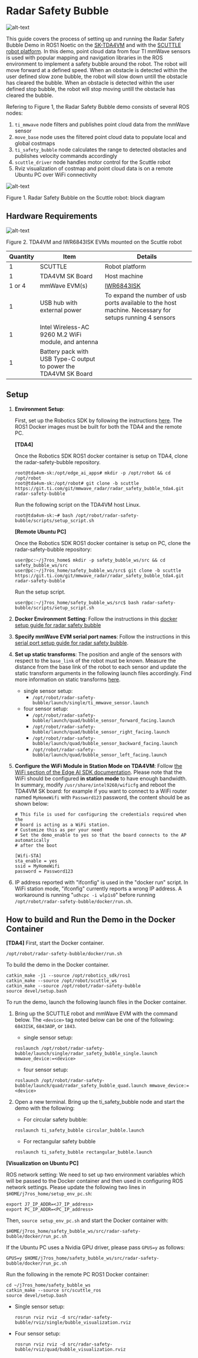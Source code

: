 Radar Safety Bubble 
====================

![alt-text](docs/Safety_Bubble_Demo.gif)

This guide covers the process of setting up and running the Radar Safety Bubble Demo in ROS1 Noetic on the [SK-TDA4VM](https://www.ti.com/tool/SK-TDA4VM) and with the [SCUTTLE robot platform](https://www.scuttlerobot.org/). In this demo, point cloud data from four TI mmWave sensors is used with popular mapping and navigation libraries in the ROS environment to implement a safety bubble around the robot. The robot will move forward at a defined speed. When an obstacle is detected within the user defined slow zone bubble, the robot will slow down untill the obstacle has cleared the bubble. When an obstacle is detected within the user defined stop bubble, the robot will stop moving untill the obstacle has cleared the bubble.

Refering to Figure 1, the Radar Safety Bubble demo consists of several ROS nodes:
1. `ti_mmwave` node filters and publishes point cloud data from the mmWave sensor
2. `move_base` node uses the filtered point cloud data to populate local and global costmaps
3. `ti_safety_bubble` node calculates the range to detected obstacles and publishes velocity commands accordingly
4. `scuttle_driver` node handles motor control for the Scuttle robot
5. Rviz visualization of costmap and point cloud data is on a remote Ubuntu PC over WiFi connectivity

![alt-text](docs/radar_safety_bubble_block_diagram.svg)

Figure 1. Radar Safety Bubble on the Scuttle robot: block diagram

## Hardware Requirements
![alt-text](docs/Scuttle_diagonal.jpg)

Figure 2. TDA4VM and IWR6843ISK EVMs mounted on the Scuttle robot

Quantity | Item                        | Details
---------|-----------------------------|--------
1        | SCUTTLE                     | Robot platform
1        | TDA4VM SK Board             | Host machine
1 or 4   | mmWave EVM(s)               | [IWR6843ISK](https://www.ti.com/tool/IWR6843ISK#:~:text=IWR6843ISK%20is%20an%20easy%2Dto,and%20power%20over%20USB%20interface.)
1        | USB hub with external power | To expand the number of usb ports available to the host machine. Necessary for setups running 4 sensors
1        | Intel Wireless-AC 9260 M.2 WiFi module, and antenna |
1        | Battery pack with USB Type-C output to power the TDA4VM SK Board

## Setup

1. **Environment Setup**:

    First, set up the Robotics SDK by following the instructions [here](https://software-dl.ti.com/jacinto7/esd/robotics-sdk/08_02_00/docs/source/docker/README.html). The ROS1 Docker images must be built for both the TDA4 and the remote PC.

    **[TDA4]**

    Once the Robotics SDK ROS1 docker container is setup on TDA4, clone the radar-safety-bubble repository.
    ```
    root@tda4vm-sk:/opt/edge_ai_apps# mkdir -p /opt/robot && cd /opt/robot
    root@tda4vm-sk:/opt/robot# git clone -b scuttle https://git.ti.com/git/mmwave_radar/radar_safety_bubble_tda4.git radar-safety-bubble
    ```

    Run the following script on the TDA4VM host Linux.
    ```
    root@tda4vm-sk:~# bash /opt/robot/radar-safety-bubble/scripts/setup_script.sh
    ```

    **[Remote Ubuntu PC]**

    Once the Robotics SDK ROS1 docker container is setup on PC, clone the radar-safety-bubble repository:

    ```
    user@pc:~/j7ros_home$ mkdir -p safety_bubble_ws/src && cd safety_bubble_ws/src
    user@pc:~/j7ros_home/safety_bubble_ws/src$ git clone -b scuttle https://git.ti.com/git/mmwave_radar/radar_safety_bubble_tda4.git radar-safety-bubble
    ```

    Run the setup script.
    ```
    user@pc:~/j7ros_home/safety_bubble_ws/src$ bash radar-safety-bubble/scripts/setup_script.sh
    ```

2. **Docker Environment Setting**: Follow the instructions in this [docker setup guide for radar safety bubble](docs/radar_safety_bubble_docker_setup.md)

3. **Specify mmWave EVM serial port names**: Follow the instructions in this [serial port setup guide for radar safety bubble](docs/radar_safety_bubble_serial_ports_setup.md).

4. **Set up static transforms**: The position and angle of the sensors with respect to the `base_link` of the robot must be known. Measure the distance from the base link of the robot to each sensor and update the static transform arguments in the following launch files accordingly. Find more information on static transforms [here](http://wiki.ros.org/tf#static_transform_publisher).
    * single sensor setup:
        * `/opt/robot/radar-safety-bubble/launch/single/ti_mmwave_sensor.launch`
    * four sensor setup:
        * `/opt/robot/radar-safety-bubble/launch/quad/bubble_sensor_forward_facing.launch`
        * `/opt/robot/radar-safety-bubble/launch/quad/bubble_sensor_right_facing.launch`
        * `/opt/robot/radar-safety-bubble/launch/quad/bubble_sensor_backward_facing.launch`
        * `/opt/robot/radar-safety-bubble/launch/quad/bubble_sensor_left_facing.launch`

5. **Configure the WiFi Module in Station Mode on TDA4VM**: Follow [the WiFi section of the Edge AI SDK documentation](https://software-dl.ti.com/jacinto7/esd/processor-sdk-linux-sk-tda4vm/08_02_00/exports/docs/wifi_oob_demo.html#using-the-board-as-wifi-station-to-connect-to-external-wifi-ap). Please note that the WiFi should be configured **in station mode** to have enough bandwidth. In summary, modify `/usr/share/intel9260/wificfg` and reboot the TDA4VM SK board: for example if you want to connect to a WiFi router named `MyHomeWifi` with `Password123` password, the content should be as shown below:

    ```
    # This file is used for configuring the credentials required when the
    # board is acting as a WiFi station.
    # Customize this as per your need
    # Set the demo_enable to yes so that the board connects to the AP automatically
    # after the boot

    [Wifi-STA]
    sta_enable = yes
    ssid = MyHomeWifi
    password = Password123
    ```

6. IP address reported with "ifconfig" is used in the "docker run" script. In WiFi station mode, "ifconfig" currently reports a wrong IP address. A workaround is running "`udhcpc -i wlp1s0`" before running `/opt/robot/radar-safety-bubble/docker/run.sh`.

## How to build and Run the Demo in the Docker Container

**[TDA4]**
First, start the Docker container.
```
/opt/robot/radar-safety-bubble/docker/run.sh
```

To build the demo in the Docker container.
```
catkin_make -j1 --source /opt/robotics_sdk/ros1
catkin_make --source /opt/robot/scuttle_ws
catkin_make --source /opt/robot/radar-safety-bubble
source devel/setup.bash
```

To run the demo, launch the following launch files in the Docker container.

1. Bring up the SCUTTLE robot and mmWave EVM with the command below. The `<device>` tag noted below can be one of the following: `6843ISK`, `6843AOP`, or `1843`.
    * single sensor setup:
    ```
    roslaunch /opt/robot/radar-safety-bubble/launch/single/radar_safety_bubble_single.launch mmwave_device:=<device>
    ```
    * four sensor setup:
    ```
    roslaunch /opt/robot/radar-safety-bubble/launch/quad/radar_safety_bubble_quad.launch mmwave_device:=<device>
    ```

2. Open a new terminal. Bring up the ti_safety_bubble node and start the demo with the following:
    * For circular safety bubble:
    ```
    roslaunch ti_safety_bubble circular_bubble.launch
    ```
    * For rectangular safety bubble
    ```
    roslaunch ti_safety_bubble rectangular_bubble.launch
    ```

**[Visualization on Ubuntu PC]**

ROS network setting: We need to set up two environment variables which will be passed to the Docker container and then used in configuring ROS network settings. Please update the following two lines in `$HOME/j7ros_home/setup_env_pc.sh`:
```
export J7_IP_ADDR=<J7_IP_address>
export PC_IP_ADDR=<PC_IP_address>
```
Then, `source setup_env_pc.sh` and start the Docker container with:
```
$HOME/j7ros_home/safety_bubble_ws/src/radar-safety-bubble/docker/run_pc.sh
```
If the Ubuntu PC uses a Nvidia GPU driver, please pass `GPUS=y` as follows:
```
GPUS=y $HOME/j7ros_home/safety_bubble_ws/src/radar-safety-bubble/docker/run_pc.sh
```

Run the following in the remote PC ROS1 Docker container:
```
cd ~/j7ros_home/safety_bubble_ws
catkin_make --source src/scuttle_ros
source devel/setup.bash
```
* Single sensor setup:
    ```
    rosrun rviz rviz -d src/radar-safety-bubble/rviz/single/bubble_visualization.rviz
    ```
* Four sensor setup:
    ```
    rosrun rviz rviz -d src/radar-safety-bubble/rviz/quad/bubble_visualization.rviz
    ```